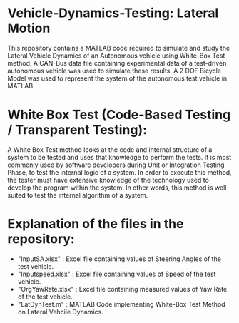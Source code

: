 # Vehicle-Dynamics-Testing: Lateral Motion
This repository contains a MATLAB code required to simulate and study the Lateral Vehicle Dynamics of an Autonomous vehicle using White-Box Test method. A CAN-Bus data file containing experimental data of a test-driven autonomous vehicle was used to simulate these results. A 2 DOF Bicycle Model was used to represent the system of the autonomous test vehicle in MATLAB.

# White Box Test (Code-Based Testing / Transparent Testing):
A White Box Test method looks at the code and internal structure of a system to be tested and uses that knowledge to perform the tests. It is most commonly used by software developers during Unit or Integration Testing Phase, to test the internal logic of a system. In order to execute this method, the tester must have extensive knowledge of the technology used to develop the program within the system. In other words, this method is well suited to test the internal algorithm of a system.

# Explanation of the files in the repository:
* "InputSA.xlsx" : Excel file containing values of Steering Angles of the test vehicle.
* "Inputspeed.xlsx" : Excel file containing values of Speed of the test vehicle.
* "OrgYawRate.xlsx" : Excel file containing measured values of Yaw Rate of the test vehicle.
* "LatDynTest.m" : MATLAB Code implementing White-Box Test Method on Lateral Vehcile Dynamics.
